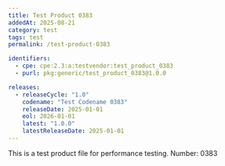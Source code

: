 ```yaml
---
title: Test Product 0383
addedAt: 2025-08-21
category: test
tags: test
permalink: /test-product-0383

identifiers:
  - cpe: cpe:2.3:a:testvendor:test_product_0383
  - purl: pkg:generic/test_product_0383@1.0.0

releases:
  - releaseCycle: "1.0"
    codename: "Test Codename 0383"
    releaseDate: 2025-01-01
    eol: 2026-01-01
    latest: "1.0.0"
    latestReleaseDate: 2025-01-01
---
```


This is a test product file for performance testing. Number: 0383
